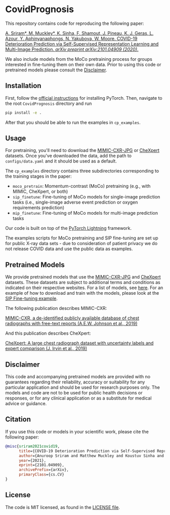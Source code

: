 # CovidPrognosis

This repository contains code for reproducing the following paper:

[A. Sriram*, M. Muckley*, K. Sinha, F. Shamout, J. Pineau, K. J. Geras, L. Azour, Y. Aphinyanaphongs, N. Yakubova, W. Moore. COVID-19 Deterioration Prediction via Self-Supervised Representation Learning and Multi-Image Prediction. *arXiv preprint arXiv:2101.04909 (2020)*.](https://arxiv.org/abs/2101.04909)

We also include models from the MoCo pretraining process for groups interested
in fine-tuning them on their own data. Prior to using this code or pretrained
models please consult the [Disclaimer](#Disclaimer).

## Installation

First, follow the
[official instructions](https://pytorch.org/get-started/locally/) for
installing PyTorch. Then, navigate to the root `CovidPrognosis` directory and
run

```bash
pip install -e .
```

After that you should be able to run the examples in `cp_examples`.

## Usage

For pretraining, you'll need to download the
[MIMIC-CXR-JPG](https://physionet.org/content/mimic-cxr/2.0.0/) or
[CheXpert](https://stanfordmlgroup.github.io/competitions/chexpert/) datasets.
Once you've downloaded the data, add the path to `configs/data.yaml` and it
should be used as a default.

The `cp_examples` directory contains three subdirectories corresponding to the
training stages in the paper:

- `moco_pretrain`: Momentum-contrast (MoCo) pretraining (e.g., with MIMIC,
CheXpert, or both)
- `sip_finetune`: Fine-tuning of MoCo models for single-image prediction tasks
(i.e., single-image adverse event prediction or oxygen requirements prediction)
- `mip_finetune`: Fine-tuning of MoCo models for multi-image prediction tasks

Our code is built on top of the
[PyTorch Lightning](https://www.pytorchlightning.ai/) framework.

The examples scripts for MoCo pretraining and SIP fine-tuning are set up for
public X-ray data sets - due to consideration of patient privacy we do not
release COVID data and use the public data as examples.

## Pretrained Models

We provide pretrained models that use the
[MIMIC-CXR-JPG](https://physionet.org/content/mimic-cxr/2.0.0/) and
[CheXpert](https://stanfordmlgroup.github.io/competitions/chexpert/)
datasets. These datasets are subject to additional terms and conditions as
indicated on their respective websites. For a list of models, see
[here](configs/models.yaml). For an example of how to download and train with
the models, please look at the
[SIP Fine-tuning example](cp_examples/sip_finetune).

The following publication describes MIMIC-CXR:

[MIMIC-CXR, a de-identified publicly available database of chest radiographs with free-text reports (A.E.W. Johnson et al., 2019)](https://www.nature.com/articles/s41597-019-0322-0)

And this publication describes CheXpert:

[CheXpert: A large chest radiograph dataset with uncertainty labels and expert comparison (J. Irvin et al., 2019)](https://ojs.aaai.org//index.php/AAAI/article/view/3834)

## Disclaimer

This code and accompanying pretrained models are provided with no guarantees
regarding their reliability, accuracy or suitability for any particular
application and should be used for research purposes only. The models and code
are not to be used for public health decisions or responses, or for any
clinical application or as a substitute for medical advice or guidance.

## Citation

If you use this code or models in your scientific work, please cite the
following paper:

```bibtex
@misc{sriram2021covid19,
      title={COVID-19 Deterioration Prediction via Self-Supervised Representation Learning and Multi-Image Prediction}, 
      author={Anuroop Sriram and Matthew Muckley and Koustuv Sinha and Farah Shamout and Joelle Pineau and Krzysztof J. Geras and Lea Azour and Yindalon Aphinyanaphongs and Nafissa Yakubova and William Moore},
      year={2021},
      eprint={2101.04909},
      archivePrefix={arXiv},
      primaryClass={cs.CV}
}
```

## License

The code is MIT licensed, as found in the [LICENSE file](LICENSE).
